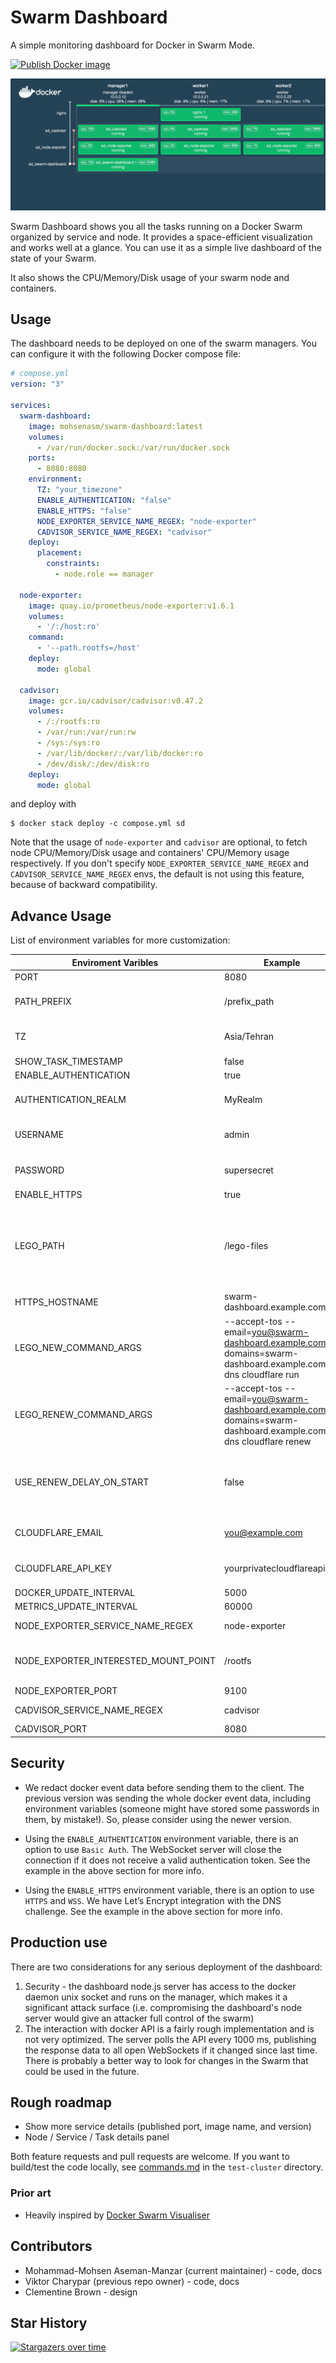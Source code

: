 # Swarm Dashboard

A simple monitoring dashboard for Docker in Swarm Mode.

[![Publish Docker image](https://github.com/mohsenasm/swarm-dashboard/actions/workflows/main.yml/badge.svg)](https://github.com/mohsenasm/swarm-dashboard/actions/workflows/main.yml)

![Example Dashboard](./swarm.gif)

Swarm Dashboard shows you all the tasks running on a Docker Swarm organized
by service and node. It provides a space-efficient visualization
and works well at a glance. You can use it as a simple live dashboard of the state of your Swarm.

It also shows the CPU/Memory/Disk usage of your swarm node and containers.

## Usage

The dashboard needs to be deployed on one of the swarm managers.
You can configure it with the following Docker compose file:

```yml
# compose.yml
version: "3"

services:
  swarm-dashboard:
    image: mohsenasm/swarm-dashboard:latest
    volumes:
      - /var/run/docker.sock:/var/run/docker.sock
    ports:
      - 8080:8080
    environment:
      TZ: "your_timezone"
      ENABLE_AUTHENTICATION: "false"
      ENABLE_HTTPS: "false"
      NODE_EXPORTER_SERVICE_NAME_REGEX: "node-exporter"
      CADVISOR_SERVICE_NAME_REGEX: "cadvisor"
    deploy:
      placement:
        constraints:
          - node.role == manager
  
  node-exporter:
    image: quay.io/prometheus/node-exporter:v1.6.1
    volumes:
      - '/:/host:ro'
    command:
      - '--path.rootfs=/host'
    deploy:
      mode: global

  cadvisor:
    image: gcr.io/cadvisor/cadvisor:v0.47.2
    volumes:
      - /:/rootfs:ro
      - /var/run:/var/run:rw
      - /sys:/sys:ro
      - /var/lib/docker/:/var/lib/docker:ro
      - /dev/disk/:/dev/disk:ro
    deploy:
      mode: global
```

and deploy with

```
$ docker stack deploy -c compose.yml sd
```

Note that the usage of `node-exporter` and `cadvisor` are optional, to fetch node CPU/Memory/Disk usage and containers' CPU/Memory usage respectively. If you don't specify `NODE_EXPORTER_SERVICE_NAME_REGEX` and `CADVISOR_SERVICE_NAME_REGEX` envs, the default is not using this feature, because of backward compatibility.

## Advance Usage

List of environment variables for more customization:

| Enviroment Varibles                  | Example                                                                                                           | Considration                                                                                                                                                                                 |
|--------------------------------------|-------------------------------------------------------------------------------------------------------------------|----------------------------------------------------------------------------------------------------------------------------------------------------------------------------------------------|
| PORT                                 | 8080                                                                                                              | HTTP / HTTPS port.                                                                                                                                                                           |
| PATH_PREFIX                          | /prefix_path                                                                                                      | All HTTP and WebSocket connections will use this path as a prefix.                                                                                                                           |
| TZ                                   | Asia/Tehran                                                                                                       | Set the timezone for the time reported in the dashboard.                                                                                                                                     |
| SHOW_TASK_TIMESTAMP                  | false                                                                                                             | true by default.                                                                                                                                                                             |
| ENABLE_AUTHENTICATION                | true                                                                                                              | false by default.                                                                                                                                                                            |
| AUTHENTICATION_REALM                 | MyRealm                                                                                                           | Use this env if ENABLE_AUTHENTICATION is `true`.                                                                                                                                             |
| USERNAME                             | admin                                                                                                             | Use this env if ENABLE_AUTHENTICATION is `true`.                                                                                                                                             |
| PASSWORD                             | supersecret                                                                                                       | Use this env if ENABLE_AUTHENTICATION is `true`.                                                                                                                                             |
| ENABLE_HTTPS                         | true                                                                                                              | false by default                                                                                                                                                                             |
| LEGO_PATH                            | /lego-files                                                                                                       | Use this env if ENABLE_HTTPS is `true`. Lego is used to create the SSL certificates. Create a named volume for this path to avoid the creation of a new certificate on each run.             |
| HTTPS_HOSTNAME                       | swarm-dashboard.example.com                                                                                       | Use this env if ENABLE_HTTPS is `true`.                                                                                                                                                      |
| LEGO_NEW_COMMAND_ARGS                | --accept-tos --email=you@swarm-dashboard.example.com --domains=swarm-dashboard.example.com --dns cloudflare run   | Use this env if ENABLE_HTTPS is `true`.                                                                                                                                                      |
| LEGO_RENEW_COMMAND_ARGS              | --accept-tos --email=you@swarm-dashboard.example.com --domains=swarm-dashboard.example.com --dns cloudflare renew | Use this env if ENABLE_HTTPS is `true`.                                                                                                                                                      |
| USE_RENEW_DELAY_ON_START             | false                                                                                                             | Lego usually adds a [small random delay](https://github.com/go-acme/lego/issues/1656) to the `renew` command, but we don't need this delay at the start because it's not an automated task.  |
| CLOUDFLARE_EMAIL                     | you@example.com                                                                                                   | You can use any [DNS provider that Lego supports](https://go-acme.github.io/lego/dns/).                                                                                                      |
| CLOUDFLARE_API_KEY                   | yourprivatecloudflareapikey                                                                                       | You can use any [DNS provider that Lego supports](https://go-acme.github.io/lego/dns/).                                                                                                      |
| DOCKER_UPDATE_INTERVAL               | 5000                                                                                                              | Refresh interval in ms.                                                                                                                                                                      |
| METRICS_UPDATE_INTERVAL              | 60000                                                                                                             | Refresh interval in ms.                                                                                                                                                                      |
| NODE_EXPORTER_SERVICE_NAME_REGEX     | node-exporter                                                                                                     | Use this env to enable `node-exporter` integration.                                                                                                                                          |
| NODE_EXPORTER_INTERESTED_MOUNT_POINT | /rootfs                                                                                                           | You may need this config if you have not specified `--path.rootfs` for `node-exporter`.                                                                                                      |
| NODE_EXPORTER_PORT                   | 9100                                                                                                              |                                                                                                                                                                                              |
| CADVISOR_SERVICE_NAME_REGEX          | cadvisor                                                                                                          | Use this env to enable `cadvisor` integration.                                                                                                                                               |
| CADVISOR_PORT                        | 8080                                                                                                              |                                                                                                                                                                                              |


## Security

+ We redact docker event data before sending them to the client. The previous version was sending the whole docker event data, including environment variables (someone might have stored some passwords in them, by mistake!). So, please consider using the newer version.

+ Using the `ENABLE_AUTHENTICATION` environment variable, there is an option to use `Basic Auth`. The WebSocket server will close the connection if it does not receive a valid authentication token. See the example in the above section for more info.

+ Using the `ENABLE_HTTPS` environment variable, there is an option to use `HTTPS` and `WSS`. We have Let’s Encrypt integration with the DNS challenge. See the example in the above section for more info.


## Production use

There are two considerations for any serious deployment of the dashboard:

1. Security - the dashboard node.js server has access to the docker daemon unix socket
   and runs on the manager, which makes it a significant attack surface (i.e. compromising
   the dashboard's node server would give an attacker full control of the swarm)
2. The interaction with docker API is a fairly rough implementation and
   is not very optimized. The server polls the API every 1000 ms, publishing the
   response data to all open WebSockets if it changed since last time. There
   is probably a better way to look for changes in the Swarm that could be used
   in the future.


## Rough roadmap

* Show more service details (published port, image name, and version)
* Node / Service / Task details panel

Both feature requests and pull requests are welcome. If you want to build/test the code locally, see [commands.md](./test-cluster/commands.md) in the `test-cluster` directory.

### Prior art

* Heavily inspired by [Docker Swarm Visualiser](https://github.com/dockersamples/docker-swarm-visualizer)

## Contributors

* Mohammad-Mohsen Aseman-Manzar (current maintainer) - code, docs
* Viktor Charypar (previous repo owner) - code, docs
* Clementine Brown - design

## Star History
[![Stargazers over time](https://starchart.cc/mohsenasm/swarm-dashboard.svg?variant=adaptive)](https://starchart.cc/mohsenasm/swarm-dashboard)
